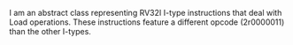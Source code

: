 I am an abstract class representing RV32I I-type instructions that deal with Load operations. These instructions feature a different opcode (2r0000011) than the other I-types.

